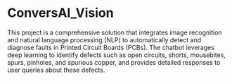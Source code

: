 # ConversAI_Vision
This project is a comprehensive solution that integrates image recognition and natural language processing (NLP) to automatically detect and diagnose faults in Printed Circuit Boards (PCBs). The chatbot leverages deep learning to identify defects such as open circuits, shorts, mousebites, spurs, pinholes, and spurious copper, and provides detailed responses to user queries about these defects.
